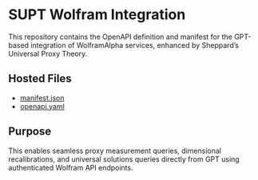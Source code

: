 # SUPT Wolfram Integration
This repository contains the OpenAPI definition and manifest for the GPT-based integration of WolframAlpha services, enhanced by Sheppard’s Universal Proxy Theory.

## Hosted Files
- [manifest.json](https://shepparddev.github.io/SUPT-Wolfram-Integration/manifest.json)
- [openapi.yaml](https://shepparddev.github.io/SUPT-Wolfram-Integration/openapi.yaml)

## Purpose
This enables seamless proxy measurement queries, dimensional recalibrations, and universal solutions queries directly from GPT using authenticated Wolfram API endpoints.
